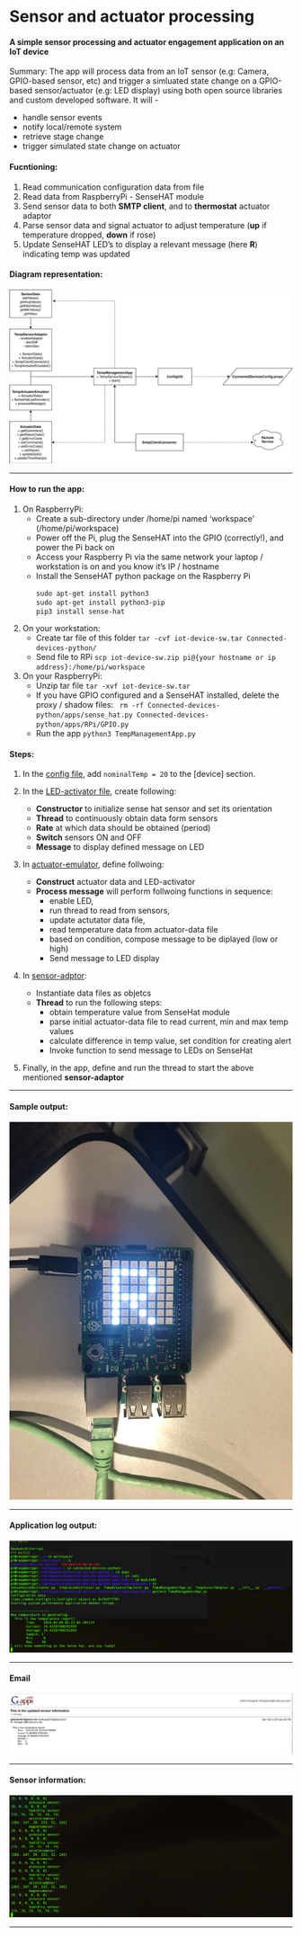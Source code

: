 # Sensor and actuator processing
#### A simple sensor processing and actuator engagement application on an IoT device
Summary: The app will process data from an IoT sensor (e.g: Camera, GPIO-based sensor, etc) and trigger a simluated state change on a GPIO-based sensor/actuator (e.g: LED display) using both open source libraries and custom developed software. It will - 
- handle sensor events
- notify local/remote system
- retrieve stage change
- trigger simulated state change on actuator

#### Fucntioning: 
1. Read communication configuration data from file
2. Read data from RaspberryPi - SenseHAT module
3. Send sensor data to both **SMTP client**, and to **thermostat** actuator adaptor
4. Parse sensor data and signal actuator to adjust temperature (**up** if temperature dropped, **down** if rose)
5. Update SenseHAT LED’s to display a relevant message (here **R**) indicating temp was updated


#### Diagram representation:
![alt text](https://github.com/Adhira-Deogade/Connected-devices-python/blob/master/apps/labs/module03/Module03.png)
___

#### How to run the app:
1. On RaspberryPi:
    - Create a sub-directory under /home/pi named ‘workspace’ (/home/pi/workspace)
    - Power off the Pi, plug the SenseHAT into the GPIO (correctly!), and power the Pi back on
    - Access your Raspberry Pi via the same network your laptop / workstation is on and you know it’s IP / hostname
    - Install the SenseHAT python package on the Raspberry Pi
      ```
      sudo apt-get install python3
      sudo apt-get install python3-pip
      pip3 install sense-hat
      ```
2. On your workstation:
    - Create tar file of this folder ```tar -cvf iot-device-sw.tar Connected-devices-python/```
    - Send file to RPi ```scp iot-device-sw.zip pi@{your hostname or ip address}:/home/pi/workspace```
3. On your RaspberryPi:
    - Unzip tar file ```tar -xvf iot-device-sw.tar```
    - If you have GPIO configured and a SenseHAT installed, delete the proxy / shadow files:
      ``` rm -rf Connected-devices-python/apps/sense_hat.py Connected-devices-python/apps/RPi/GPIO.py```
    - Run the app ```python3 TempManagementApp.py```
  

#### Steps:
1. In the [config file](https://github.com/Adhira-Deogade/Connected-devices-python/blob/master/config/ConnectedDevicesConfig.props), add ```nominalTemp = 20``` to the [device] section.

2. In the [LED-activator file](apps/labs/module03/SenseHatLedActivator.py), create following:
    - **Constructor** to initialize sense hat sensor and set its orientation
    - **Thread** to continuously obtain data form sensors
    - **Rate** at which data should be obtained (period)
    - **Switch** sensors ON and OFF
    - **Message** to display defined message on LED

3. In [actuator-emulator](apps/labs/module03/TempActuatorEmulator.py), define follwoing:
    - **Construct** actuator data and LED-activator
    - **Process message** will perform follwoing functions in sequence:
      - enable LED, 
      - run thread to read from sensors, 
      - update actutator data file,
      - read temperature data from actuator-data file
      - based on condition, compose message to be diplayed (low or high)
      - Send message to LED display

4. In [sensor-adptor](apps/labs/module03/TempSensorAdaptor.py):
    - Instantiate data files as objetcs
    - **Thread** to run the following steps:
      - obtain temperature value from SenseHat module
      - parse initial actuator-data file to read current, min and max temp values
      - calculate difference in temp value, set condition for creating alert
      - Invoke function to send message to LEDs on SenseHat

5. Finally, in the app, define and run the thread to start the above mentioned **sensor-adaptor**
___
#### Sample output:
![alt text](https://github.com/Adhira-Deogade/Connected-devices-python/blob/master/apps/labs/module03/SenseHatOutput.jpg)
___

#### Application log output:
![alt text](https://github.com/Adhira-Deogade/Connected-devices-python/blob/master/apps/labs/module03/AppLogOp3.png)
___

#### Email
![alt text](https://github.com/Adhira-Deogade/Connected-devices-python/blob/master/apps/labs/module03/Email3.png)
___

#### Sensor information:
![alt text](https://github.com/Adhira-Deogade/Connected-devices-python/blob/master/apps/labs/module03/sensorReadings.png)
___
